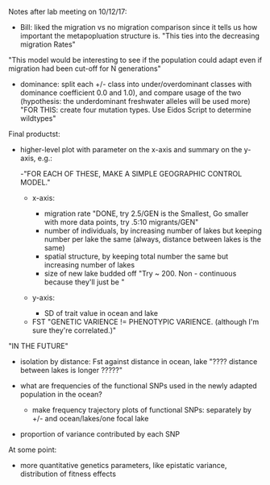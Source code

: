 Notes after lab meeting on 10/12/17:

- Bill: liked the migration vs no migration comparison since it tells us
    how important the metapopluation structure is.
	"This ties into the decreasing migration Rates"



"This model would be interesting to see if the population could adapt even if migration had been cut-off for N generations"
- dominance: split each +/- class into under/overdominant classes
    with dominance coefficient 0.0 and 1.0),
    and compare usage of the two 
    (hypothesis: the underdominant freshwater alleles will be used more)
	"FOR THIS: create four mutation types. Use Eidos Script to determine wildtypes"
	


Final productst:

- higher-level plot with parameter on the x-axis and summary on the y-axis, e.g.:
	
	-"FOR EACH OF THESE, MAKE A SIMPLE GEOGRAPHIC CONTROL MODEL." 
	

    * x-axis:

        - migration rate "DONE, try 2.5/GEN is the Smallest, Go smaller with more data points, try .5:10 migrants/GEN"
        - number of individuals, by increasing number of lakes but keeping number per lake the same 
            (always, distance between lakes is the same)  
        - spatial structure, by keeping total number the same but increasing number of lakes 
        - size of new lake budded off "Try ~ 200. Non - continuous because they'll just be "  

    * y-axis:

        - SD of trait value in ocean and lake  
	- FST "GENETIC VARIENCE != PHENOTYPIC VARIENCE. (although I'm sure they're correlated.)"



"IN THE FUTURE"

- isolation by distance: Fst against distance in ocean, lake  "???? distance between lakes is longer ?????"

- what are frequencies of the functional SNPs used in the newly adapted population
    in the ocean?

    * make frequency trajectory plots of functional SNPs: 
        separately by +/- and ocean/lakes/one focal lake

- proportion of variance contributed by each SNP  


At some point:

- more quantitative genetics parameters, like epistatic variance, distribution of fitness effects

